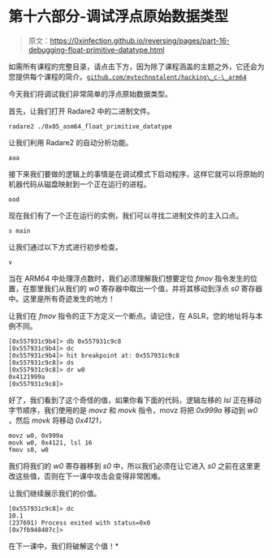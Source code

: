 # 第十六部分-调试浮点原始数据类型

> 原文：<https://0xinfection.github.io/reversing/pages/part-16-debugging-float-primitive-datatype.html>

如需所有课程的完整目录，请点击下方，因为除了课程涵盖的主题之外，它还会为您提供每个课程的简介。[`github.com/mytechnotalent/hacking\_c-\_arm64`](https://github.com/mytechnotalent/hacking\_c-\_arm64)

今天我们将调试我们非常简单的浮点原始数据类型。

首先，让我们打开 Radare2 中的二进制文件。

```
radare2 ./0x05_asm64_float_primitive_datatype

```

让我们利用 Radare2 的自动分析功能。

```
aaa

```

接下来我们要做的逻辑上的事情是在调试模式下启动程序，这样它就可以将原始的机器代码从磁盘映射到一个正在运行的进程。

```
ood

```

现在我们有了一个正在运行的实例，我们可以寻找二进制文件的主入口点。

```
s main

```

让我们通过以下方式进行初步检查。

```
v

```

当在 ARM64 中处理浮点数时，我们必须理解我们想要定位 *fmov* 指令发生的位置，在那里我们从我们的 *w0* 寄存器中取出一个值，并将其移动到浮点 *s0* 寄存器中。这里是所有奇迹发生的地方！

让我们在 *fmov* 指令的正下方定义一个断点。请记住，在 ASLR，您的地址将与本例不同。

```
[0x557931c9b4]> db 0x557931c9c8
[0x557931c9b4]> dc
[0x557931c9b4]> hit breakpoint at: 0x557931c9c8
[0x557931c9c8]> ds
[0x557931c9c8]> dr w0
0x4121999a
[0x557931c9c8]>

```

好了，我们看到了这个奇怪的值，如果你看下面的代码，逻辑左移的 *lsl* 正在移动字节顺序，我们使用的是 *movz* 和 *movk* 指令，movz 将把 *0x999a* 移动到 *w0* ，然后 *movk* 将移动 *0x4121，*

```
movz w0, 0x999a
movk w0, 0x4121, lsl 16
fmov s0, w0

```

我们将我们的 *w0* 寄存器移到 *s0* 中，所以我们必须在让它进入 *s0* 之前在这里更改这些值，否则在下一课中攻击会变得非常困难。

让我们继续展示我们的价值。

```
[0x557931c9c8]> dc
10.1
(237691) Process exited with status=0x0
[0x7fb948407c]>

```

在下一课中，我们将破解这个值！*